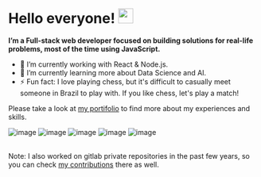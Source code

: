 # Hello everyone! <img src="https://raw.githubusercontent.com/MartinHeinz/MartinHeinz/master/wave.gif" width="30px">

**I’m a Full-stack web developer focused on building solutions for real-life problems, most of the time using JavaScript.**

- 🔭 I’m currently working with React & Node.js.
- 🌱 I’m currently learning more about Data Science and AI.
- ⚡ Fun fact: I love playing chess, but it's difficult to casually meet someone in Brazil to play with. If you like chess, let's play a match!

Please take a look at [my portifolio](https://luanmotta.com/) to find more about my experiences and skills.

![image](https://img.shields.io/badge/React-20232A?style=for-the-badge&logo=react&logoColor=61DAFB)
![image](https://img.shields.io/badge/Node.js-43853D?style=for-the-badge&logo=node.js&logoColor=white)
![image](https://img.shields.io/badge/TypeScript-007ACC?style=for-the-badge&logo=typescript&logoColor=white)
![image](https://img.shields.io/badge/MongoDB-4EA94B?style=for-the-badge&logo=mongodb&logoColor=white)
![image](https://img.shields.io/badge/Docker-2CA5E0?style=for-the-badge&logo=docker&logoColor=white)

\
Note: I also worked on gitlab private repositories in the past few years, so you can check [my contributions](https://gitlab.com/luanmotta) there as well.
